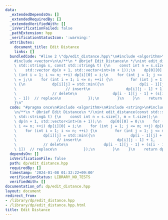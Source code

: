 ```yaml
---
data:
  _extendedDependsOn: []
  _extendedRequiredBy: []
  _extendedVerifiedWith: []
  _isVerificationFailed: false
  _pathExtension: hpp
  _verificationStatusIcon: ':warning:'
  attributes:
    document_title: Edit Distance
    links: []
  bundledCode: "#line 2 \"dp/edit_distance.hpp\"\n#include <algorithm>\n#include <string>\n\
    #include <vector>\n\n/**\n * @brief Edit Distance\n */\nint edit_distance(const\
    \ std::string& s, const std::string& t) {\n    const int n = s.size(), m = t.size();\n\
    \    std::vector dp(n + 1, std::vector<int>(m + 1));\n    dp[0][0] = 0;\n    for\
    \ (int i = 1; i <= n; ++i) dp[i][0] = i;\n    for (int j = 1; j <= m; ++j) dp[0][j]\
    \ = j;\n    for (int i = 1; i <= n; ++i) {\n        for (int j = 1; j <= m; ++j)\
    \ {\n            dp[i][j] = std::min({\n                dp[i - 1][j] + 1,    \
    \                      // insert\n                dp[i][j - 1] + 1,          \
    \                // delete\n                dp[i - 1][j - 1] + (s[i - 1] != t[j\
    \ - 1])  // replace\n            });\n        }\n    }\n    return dp[n][m];\n\
    }\n"
  code: "#pragma once\n#include <algorithm>\n#include <string>\n#include <vector>\n\
    \n/**\n * @brief Edit Distance\n */\nint edit_distance(const std::string& s, const\
    \ std::string& t) {\n    const int n = s.size(), m = t.size();\n    std::vector\
    \ dp(n + 1, std::vector<int>(m + 1));\n    dp[0][0] = 0;\n    for (int i = 1;\
    \ i <= n; ++i) dp[i][0] = i;\n    for (int j = 1; j <= m; ++j) dp[0][j] = j;\n\
    \    for (int i = 1; i <= n; ++i) {\n        for (int j = 1; j <= m; ++j) {\n\
    \            dp[i][j] = std::min({\n                dp[i - 1][j] + 1,        \
    \                  // insert\n                dp[i][j - 1] + 1,              \
    \            // delete\n                dp[i - 1][j - 1] + (s[i - 1] != t[j -\
    \ 1])  // replace\n            });\n        }\n    }\n    return dp[n][m];\n}"
  dependsOn: []
  isVerificationFile: false
  path: dp/edit_distance.hpp
  requiredBy: []
  timestamp: '2024-01-08 01:32:22+09:00'
  verificationStatus: LIBRARY_NO_TESTS
  verifiedWith: []
documentation_of: dp/edit_distance.hpp
layout: document
redirect_from:
- /library/dp/edit_distance.hpp
- /library/dp/edit_distance.hpp.html
title: Edit Distance
---
```

